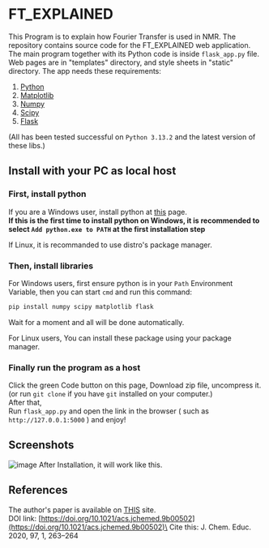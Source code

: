 # FT_EXPLAINED
This Program is to explain how Fourier Transfer is used in NMR. 
The repository contains source code for the FT_EXPLAINED web application.
The main program together with its Python code is inside `flask_app.py` file.
Web pages are in "templates" directory, and style sheets in "static" directory.
The app needs these requirements:
1. [Python](https://www.python.org)
2. [Matplotlib](https://matplotlib.org)
3. [Numpy](https://numpy.org)
4. [Scipy](https://scipy.org)
5. [Flask](https://flask.palletsprojects.com/)

(All has been tested successful on `Python 3.13.2` and the latest version of these libs.) 
## Install with your PC as local host
### First, install python
If you are a Windows user, install python at 
[this](https://www.python.org/downloads/) page.\
**If this is the first time to install python on Windows,
it is recommended to select
`Add python.exe to PATH` at the first installation step**

If Linux, it is recommanded to use distro's package manager.

### Then, install libraries
For Windows users,
first ensure python is in your `Path` Environment Variable,
then you can start `cmd` and run this command:
```sh
pip install numpy scipy matplotlib flask
```
Wait for a moment and all will be done automatically.

For Linux users,
You can install these package using your package manager.

### Finally run the program as a host
Click the green Code button on this page, 
Download zip file, uncompress it. 
(or run `git clone` if you have `git` installed on your computer.)\
After that,\
Run `flask_app.py` and open the link in the browser ( such as 
`http://127.0.0.1:5000` ) and enjoy!

## Screenshots
![image](https://github.com/user-attachments/assets/50cdd28a-b9bf-4e51-93c4-4b235f389510)
After Installation, it will work like this.

## References
The author's paper is available on [THIS](https://pubs.acs.org/doi/10.1021/acs.jchemed.9b00502)
site.\
DOI link: [https://doi.org/10.1021/acs.jchemed.9b00502](https://doi.org/10.1021/acs.jchemed.9b00502)\
Cite this: J. Chem. Educ. 2020, 97, 1, 263–264

